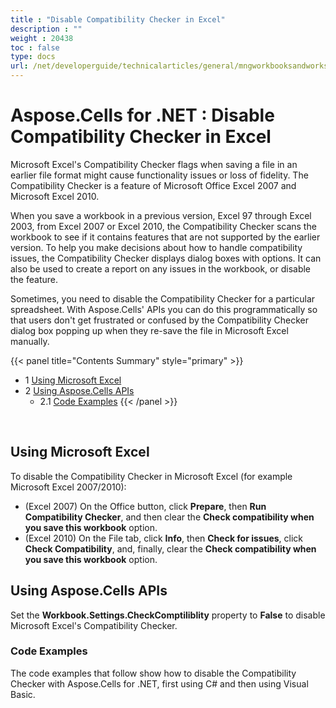 ```yaml
---
title : "Disable Compatibility Checker in Excel" 
description : "" 
weight : 20438 
toc : false
type: docs
url: /net/developerguide/technicalarticles/general/mngworkbooksandworksheets/disable+compatibility+checker+in+excel/
---
```


# Aspose.Cells for .NET : Disable Compatibility Checker in Excel


Microsoft Excel's Compatibility Checker flags when saving a file in an earlier file format might cause functionality issues or loss of fidelity. The Compatibility Checker is a feature of Microsoft Office Excel 2007 and Microsoft Excel 2010.

When you save a workbook in a previous version, Excel 97 through Excel 2003, from Excel 2007 or Excel 2010, the Compatibility Checker scans the workbook to see if it contains features that are not supported by the earlier version. To help you make decisions about how to handle compatibility issues, the Compatibility Checker displays dialog boxes with options. It can also be used to create a report on any issues in the workbook, or disable the feature.

Sometimes, you need to disable the Compatibility Checker for a particular spreadsheet. With Aspose.Cells' APIs you can do this programmatically so that users don't get frustrated or confused by the Compatibility Checker dialog box popping up when they re-save the file in Microsoft Excel manually.

{{< panel title="Contents Summary" style="primary" >}}
*   1 [Using Microsoft Excel](#using-microsoft-excel)
*   2 [Using Aspose.Cells APIs](#using-aspose.cells-apis)
    *   2.1 [Code Examples](#code-examples)
{{< /panel >}}
 

 

## Using Microsoft Excel

To disable the Compatibility Checker in Microsoft Excel (for example Microsoft Excel 2007/2010):

*   (Excel 2007) On the Office button, click **Prepare**, then **Run Compatibility Checker**, and then clear the **Check compatibility when you save this workbook** option.
*   (Excel 2010) On the File tab, click **Info**, then **Check for issues**, click **Check Compatibility**, and, finally, clear the **Check compatibility when you save this workbook** option.

## Using Aspose.Cells APIs

Set the **Workbook.Settings.CheckComptiliblity** property to **False** to disable Microsoft Excel's Compatibility Checker.

### Code Examples

The code examples that follow show how to disable the Compatibility Checker with Aspose.Cells for .NET, first using C# and then using Visual Basic.

